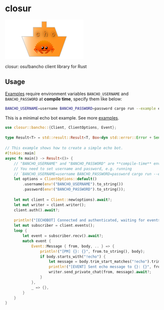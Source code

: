 # closur

![closur logo](./assets/logo.png)

closur: osu!bancho client library for Rust

## Usage

[Examples](./examples) require environment variables `BANCHO_USERNAME` and `BANCHO_PASSWORD` at **compile time**, specify them like below:

```bash
BANCHO_USERNAME=username BANCHO_PASSWORD=password cargo run --example echobot
```

This is a minimal echo bot example. See more [examples](./examples).

```rust
use closur::bancho::{Client, ClientOptions, Event};

type Result<T> = std::result::Result<T, Box<dyn std::error::Error + Send + Sync>>;

// This example shows how to create a simple echo bot.
#[tokio::main]
async fn main() -> Result<()> {
    // "BANCHO_USERNAME" and "BANCHO_PASSWORD" are **compile-time** environment variables.
    // You need to set username and password, e.g. running
    // `BANCHO_USERNAME=username BANCHO_PASSWORD=password cargo run --example echobot`
    let options = ClientOptions::default()
        .username(env!("BANCHO_USERNAME").to_string())
        .password(env!("BANCHO_PASSWORD").to_string());

    let mut client = Client::new(options).await?;
    let mut writer = client.writer();
    client.auth().await?;

    println!("[ECHOBOT] Connected and authenticated, waiting for events...");
    let mut subscriber = client.events();
    loop {
        let event = subscriber.recv().await?;
        match event {
            Event::Message { from, body, .. } => {
                println!("[PM] {}: {}", from.to_string(), body);
                if body.starts_with("!echo") {
                    let message = body.trim_start_matches("!echo").trim();
                    println!("[EVENT] Sent echo message to {}: {}", from, message);
                    writer.send_private_chat(from, message).await?;
                }
            },
            _ => {},
        }
    }
}
```

